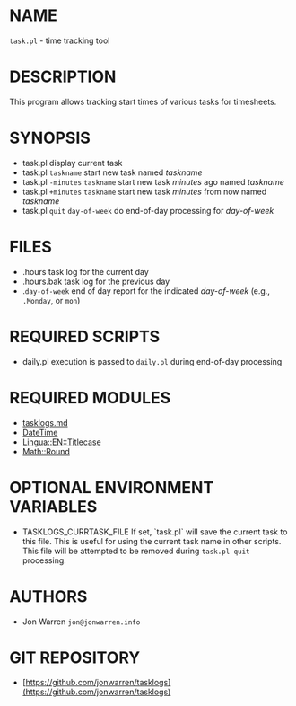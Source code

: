 # NAME

`task.pl` - time tracking tool

# DESCRIPTION

This program allows tracking start times of various tasks for timesheets.

# SYNOPSIS

- task.pl
    display current task
- task.pl `taskname`
    start new task named _taskname_
- task.pl `-minutes` `taskname`
    start new task _minutes_ ago named _taskname_
- task.pl `+minutes` `taskname`
    start new task _minutes_ from now named _taskname_
- task.pl `quit` `day-of-week`
    do end-of-day processing for _day-of-week_

# FILES

- .hours
    task log for the current day
- .hours.bak
    task log for the previous day
- .`day-of-week`
    end of day report for the indicated _day-of-week_ (e.g., `.Monday`, or `mon`)

# REQUIRED SCRIPTS

- daily.pl
    execution is passed to `daily.pl` during end-of-day processing

# REQUIRED MODULES

- [tasklogs.md](tasklogs.md)
- [DateTime](https://metacpan.org/pod/DateTime)
- [Lingua::EN::Titlecase](https://metacpan.org/pod/Lingua::EN::Titlecase)
- [Math::Round](https://metacpan.org/pod/Math::Round)

# OPTIONAL ENVIRONMENT VARIABLES

- TASKLOGS\_CURRTASK\_FILE
    If set, \`task.pl\` will save the current task to this file.
    This is useful for using the current task name in other scripts.
    This file will be attempted to be removed during `task.pl quit` processing.

# AUTHORS

- Jon Warren `jon@jonwarren.info`

# GIT REPOSITORY

- [https://github.com/jonwarren/tasklogs](https://github.com/jonwarren/tasklogs)

